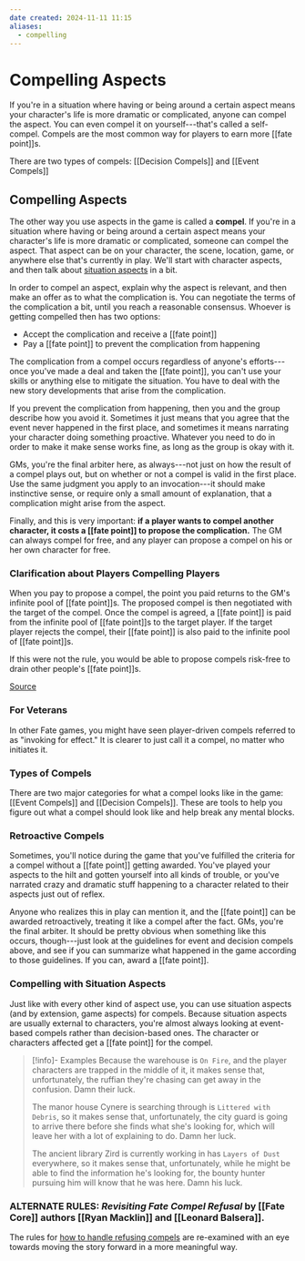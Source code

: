 ```yaml
---
date created: 2024-11-11 11:15
aliases:
  - compelling
---
```


# Compelling Aspects

If you're in a situation where having or being around a certain aspect means your character's life is more dramatic or complicated, anyone can compel the aspect. You can even compel it on yourself---that's called a self-compel. Compels are the most common way for players to earn more [[fate point]]s.

There are two types of compels: [[Decision Compels]] and [[Event Compels]]

## Compelling Aspects

The other way you use aspects in the game is called a **compel**. If you're in a situation where having or being around a certain aspect means your character's life is more dramatic or complicated, someone can compel the aspect. That aspect can be on your character, the scene, location, game, or anywhere else that's currently in play. We'll start with character aspects, and then talk about [situation aspects](index.html "Compelling Situation Aspects") in a bit.

In order to compel an aspect, explain why the aspect is relevant, and then make an offer as to what the complication is. You can negotiate the terms of the complication a bit, until you reach a reasonable consensus. Whoever is getting compelled then has two options:

- Accept the complication and receive a [[fate point]]
- Pay a [[fate point]] to prevent the complication from happening

The complication from a compel occurs regardless of anyone's efforts---once you've made a deal and taken the [[fate point]], you can't use your skills or anything else to mitigate the situation. You have to deal with the new story developments that arise from the complication.

If you prevent the complication from happening, then you and the group describe how you avoid it. Sometimes it just means that you agree that the event never happened in the first place, and sometimes it means narrating your character doing something proactive. Whatever you need to do in order to make it make sense works fine, as long as the group is okay with it.

GMs, you're the final arbiter here, as always---not just on how the result of a compel plays out, but on whether or not a compel is valid in the first place. 
 Use the same judgment you apply to an invocation---it should make instinctive sense, or require only a small amount of explanation, that a complication might arise from the aspect.

Finally, and this is very important: **if a player wants to compel another character, it costs a [[fate point]] to propose the complication.** The GM can always compel for free, and any player can propose a compel on his or her own character for free.

### Clarification about Players Compelling Players

When you pay to propose a compel, the point you paid returns to the GM's infinite pool of [[fate point]]s. The proposed compel is then negotiated with the target of the compel. Once the compel is agreed, a [[fate point]] is paid from the infinite pool of [[fate point]]s to the target player. If the target player rejects the compel, their [[fate point]] is also paid to the infinite pool of [[fate point]]s.

If this were not the rule, you would be able to propose compels risk-free to drain other people's [[fate point]]s.

[Source](https://rpg.stackexchange.com/questions/115825/how-do-the-fate-points-work-when-players-compel-other-characters/125599)

### For Veterans

In other Fate games, you might have seen player-driven compels referred to as "invoking for effect." It is clearer to just call it a compel, no matter who initiates it.

### Types of Compels

There are two major categories for what a compel looks like in the game: [[Event Compels]] and [[Decision Compels]]. These are tools to help you figure out what a compel should look like and help break any mental blocks.

### Retroactive Compels

Sometimes, you'll notice during the game that you've fulfilled the criteria for a compel without a [[fate point]] getting awarded. You've played your aspects to the hilt and gotten yourself into all kinds of trouble, or you've narrated crazy and dramatic stuff happening to a character related to their aspects just out of reflex.

Anyone who realizes this in play can mention it, and the [[fate point]] can be awarded retroactively, treating it like a compel after the fact. GMs, you're the final arbiter. It should be pretty obvious when something like this occurs, though---just look at the guidelines for event and decision compels above, and see if you can summarize what happened in the game according to those guidelines. If you can, award a [[fate point]].

### Compelling with Situation Aspects

Just like with every other kind of aspect use, you can use situation aspects (and by extension, game aspects) for compels. Because situation aspects are usually external to characters, you're almost always looking at event-based compels rather than decision-based ones. The character or characters affected get a [[fate point]] for the compel.


> [!info]- Examples
> Because the warehouse is `On Fire`, and the player characters are trapped in the middle of it, it makes sense that, unfortunately, the ruffian they're chasing can get away in the confusion. Damn their luck.
>
> The manor house Cynere is searching through is `Littered with Debris`, so it makes sense that, unfortunately, the city guard is going to arrive there before she finds what she's looking for, which will leave her with a lot of explaining to do. Damn her luck.
>
> The ancient library Zird is currently working in has `Layers of Dust` everywhere, so it makes sense that, unfortunately, while he might be able to find the information he's looking for, the bounty hunter pursuing him will know that he was here. Damn his luck.

### ALTERNATE RULES: _Revisiting Fate Compel Refusal_ by [[Fate Core]] authors [[Ryan Macklin]] and [[Leonard Balsera]].

The rules for [how to handle refusing compels](https://web.archive.org/web/20190927164330/http://ryanmacklin.com/2017/08/revisiting-fate-compel-refusal) are re-examined with an eye towards moving the story forward in a more meaningful way.
